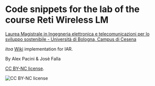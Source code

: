 # Code snippets for the lab of the course Reti Wireless LM

[Laurea Magistrale in Ingegneria elettronica e telecomunicazioni per lo sviluppo sostenibile - Università di Bologna, Campus di Cesena](http://goo.gl/WwgFO1)

_itoa_ [Wiki](https://en.wikibooks.org/wiki/C_Programming/C_Reference/stdlib.h/itoa) implementation for IAR.

By Alex Pacini & Josè Falla


[CC BY-NC license](https://creativecommons.org/licenses/by-nc/3.0/).

![CC BY-NC license](http://i.creativecommons.org/l/by-nc/3.0/88x31.png)